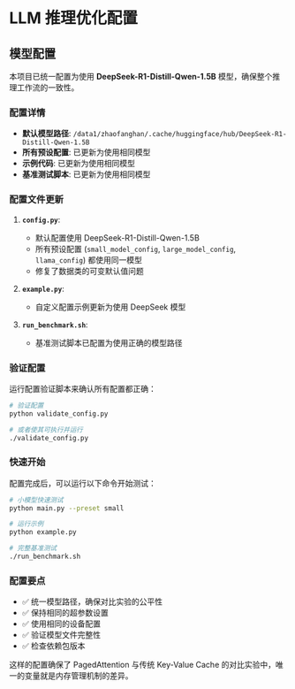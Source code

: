 # LLM 推理优化配置

## 模型配置

本项目已统一配置为使用 **DeepSeek-R1-Distill-Qwen-1.5B** 模型，确保整个推理工作流的一致性。

### 配置详情

- **默认模型路径**: `/data1/zhaofanghan/.cache/huggingface/hub/DeepSeek-R1-Distill-Qwen-1.5B`
- **所有预设配置**: 已更新为使用相同模型
- **示例代码**: 已更新为使用相同模型
- **基准测试脚本**: 已更新为使用相同模型

### 配置文件更新

1. **`config.py`**: 
   - 默认配置使用 DeepSeek-R1-Distill-Qwen-1.5B
   - 所有预设配置 (`small_model_config`, `large_model_config`, `llama_config`) 都使用同一模型
   - 修复了数据类的可变默认值问题

2. **`example.py`**: 
   - 自定义配置示例更新为使用 DeepSeek 模型

3. **`run_benchmark.sh`**: 
   - 基准测试脚本已配置为使用正确的模型路径

### 验证配置

运行配置验证脚本来确认所有配置都正确：

```bash
# 验证配置
python validate_config.py

# 或者使其可执行并运行
./validate_config.py
```

### 快速开始

配置完成后，可以运行以下命令开始测试：

```bash
# 小模型快速测试
python main.py --preset small

# 运行示例
python example.py

# 完整基准测试
./run_benchmark.sh
```

### 配置要点

- ✅ 统一模型路径，确保对比实验的公平性
- ✅ 保持相同的超参数设置
- ✅ 使用相同的设备配置
- ✅ 验证模型文件完整性
- ✅ 检查依赖包版本

这样的配置确保了 PagedAttention 与传统 Key-Value Cache 的对比实验中，唯一的变量就是内存管理机制的差异。
